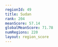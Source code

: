 ```yaml
---
regionId: 49
title: Sudan
rank: 204
meanScore: 57.14
globalMeanScore: 71.78
numRegions: 220
layout: region_score
---
```

